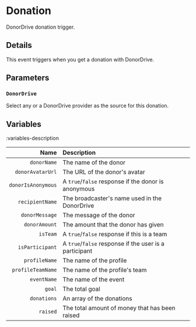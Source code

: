 # Donation
DonorDrive donation trigger.

## Details
This event triggers when you get a donation with DonorDrive.

## Parameters
### `DonorDrive`
Select any or a DonorDrive provider as the source for this donation.

## Variables
:variables-description

Name | Description
----:|:------------
`donorName` | The name of the donor
`donorAvatarUrl` | The URL of the donor's avatar
`donorIsAnonymous` | A `true`/`false` response if the donor is anonymous
`recipientName` | The broadcaster's name used in the DonorDrive
`donorMessage` | The message of the donor
`donorAmount` | The amount that the donor has given
`isTeam` | A `true`/`false` response if this is a team
`isParticipant` | A `true`/`false` response if the user is a participant
`profileName` | The name of the profile
`profileTeamName` | The name of the profile's team
`eventName` | The name of the event
`goal` | The total goal
`donations` | An array of the donations
`raised` | The total amount of money that has been raised